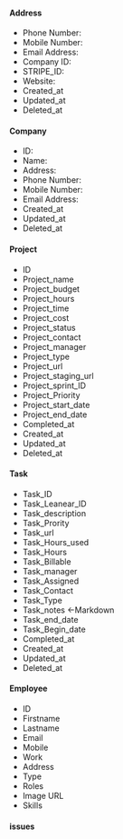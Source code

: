 #### Address
- Phone Number:
- Mobile Number:
- Email Address:
- Company ID:
- STRIPE_ID:
- Website:
- Created_at
- Updated_at
- Deleted_at
	
#### Company
- ID:
- Name:
- Address:
- Phone Number:
- Mobile Number:
- Email Address:
-  Created_at
- Updated_at
- Deleted_at
		
#### Project
- ID
- Project_name
- Project_budget
- Project_hours
- Project_time
- Project_cost
- Project_status
- Project_contact
- Project_manager
- Project_type
- Project_url
- Project_staging_url
- Project_sprint_ID
- Project_Priority
- Project_start_date
- Project_end_date
- Completed_at
- Created_at
- Updated_at
- Deleted_at

#### Task
- Task_ID
- Task_Leanear_ID
- Task_description
- Task_Prority
- Task_url
- Task_Hours_used
- Task_Hours
- Task_Billable
- Task_manager
- Task_Assigned
- Task_Contact
- Task_Type
- Task_notes <-Markdown
- Task_end_date
- Task_Begin_date
- Completed_at
- Created_at
- Updated_at
- Deleted_at

#### Employee
- ID
- Firstname
- Lastname
- Email
- Mobile
- Work
- Address
- Type
- Roles
- Image URL
- Skills

#### issues
